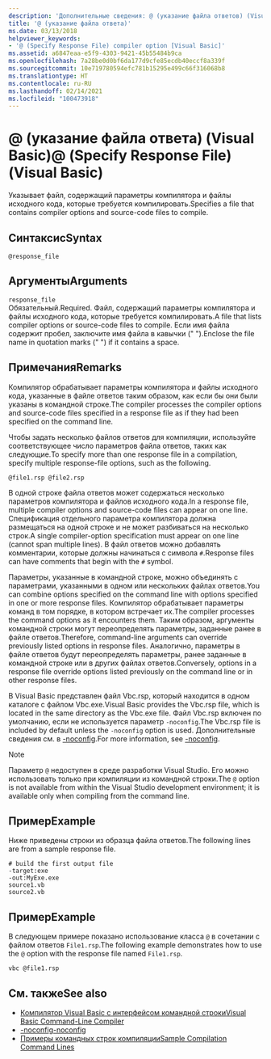 ```yaml
---
description: 'Дополнительные сведения: @ (указание файла ответов) (Visual Basic)'
title: '@ (указание файла ответа)'
ms.date: 03/13/2018
helpviewer_keywords:
- '@ (Specify Response File) compiler option [Visual Basic]'
ms.assetid: a6847eaa-e5f9-4303-9421-45b55484b9ca
ms.openlocfilehash: 7a28be0d0bf6da177d9cfe85ecdb40eccf8a339f
ms.sourcegitcommit: 10e719780594efc781b15295e499c66f316068b8
ms.translationtype: HT
ms.contentlocale: ru-RU
ms.lasthandoff: 02/14/2021
ms.locfileid: "100473918"
---
```

# <a name="-specify-response-file-visual-basic"></a><span data-ttu-id="8a1f1-103">@ (указание файла ответа) (Visual Basic)</span><span class="sxs-lookup"><span data-stu-id="8a1f1-103">@ (Specify Response File) (Visual Basic)</span></span>

<span data-ttu-id="8a1f1-104">Указывает файл, содержащий параметры компилятора и файлы исходного кода, которые требуется компилировать.</span><span class="sxs-lookup"><span data-stu-id="8a1f1-104">Specifies a file that contains compiler options and source-code files to compile.</span></span>

## <a name="syntax"></a><span data-ttu-id="8a1f1-105">Синтаксис</span><span class="sxs-lookup"><span data-stu-id="8a1f1-105">Syntax</span></span>

```console
@response_file
```

## <a name="arguments"></a><span data-ttu-id="8a1f1-106">Аргументы</span><span class="sxs-lookup"><span data-stu-id="8a1f1-106">Arguments</span></span>

`response_file`  
<span data-ttu-id="8a1f1-107">Обязательный.</span><span class="sxs-lookup"><span data-stu-id="8a1f1-107">Required.</span></span> <span data-ttu-id="8a1f1-108">Файл, содержащий параметры компилятора и файлы исходного кода, которые требуется компилировать.</span><span class="sxs-lookup"><span data-stu-id="8a1f1-108">A file that lists compiler options or source-code files to compile.</span></span> <span data-ttu-id="8a1f1-109">Если имя файла содержит пробел, заключите имя файла в кавычки (" ").</span><span class="sxs-lookup"><span data-stu-id="8a1f1-109">Enclose the file name in quotation marks (" ") if it contains a space.</span></span>

## <a name="remarks"></a><span data-ttu-id="8a1f1-110">Примечания</span><span class="sxs-lookup"><span data-stu-id="8a1f1-110">Remarks</span></span>

<span data-ttu-id="8a1f1-111">Компилятор обрабатывает параметры компилятора и файлы исходного кода, указанные в файле ответов таким образом, как если бы они были указаны в командной строке.</span><span class="sxs-lookup"><span data-stu-id="8a1f1-111">The compiler processes the compiler options and source-code files specified in a response file as if they had been specified on the command line.</span></span>

<span data-ttu-id="8a1f1-112">Чтобы задать несколько файлов ответов для компиляции, используйте соответствующее число параметров файла ответов, таких как следующие.</span><span class="sxs-lookup"><span data-stu-id="8a1f1-112">To specify more than one response file in a compilation, specify multiple response-file options, such as the following.</span></span>

```console
@file1.rsp @file2.rsp
```

<span data-ttu-id="8a1f1-113">В одной строке файла ответов может содержаться несколько параметров компилятора и файлов исходного кода.</span><span class="sxs-lookup"><span data-stu-id="8a1f1-113">In a response file, multiple compiler options and source-code files can appear on one line.</span></span> <span data-ttu-id="8a1f1-114">Спецификация отдельного параметра компилятора должна размещаться на одной строке и не может разбиваться на несколько строк.</span><span class="sxs-lookup"><span data-stu-id="8a1f1-114">A single compiler-option specification must appear on one line (cannot span multiple lines).</span></span> <span data-ttu-id="8a1f1-115">В файл ответов можно добавлять комментарии, которые должны начинаться с символа `#`.</span><span class="sxs-lookup"><span data-stu-id="8a1f1-115">Response files can have comments that begin with the `#` symbol.</span></span>

<span data-ttu-id="8a1f1-116">Параметры, указанные в командной строке, можно объединять с параметрами, указанными в одном или нескольких файлах ответов.</span><span class="sxs-lookup"><span data-stu-id="8a1f1-116">You can combine options specified on the command line with options specified in one or more response files.</span></span> <span data-ttu-id="8a1f1-117">Компилятор обрабатывает параметры команд в том порядке, в котором встречает их.</span><span class="sxs-lookup"><span data-stu-id="8a1f1-117">The compiler processes the command options as it encounters them.</span></span> <span data-ttu-id="8a1f1-118">Таким образом, аргументы командной строки могут переопределять параметры, заданные ранее в файле ответов.</span><span class="sxs-lookup"><span data-stu-id="8a1f1-118">Therefore, command-line arguments can override previously listed options in response files.</span></span> <span data-ttu-id="8a1f1-119">Аналогично, параметры в файле ответов будут переопределять параметры, ранее заданные в командной строке или в других файлах ответов.</span><span class="sxs-lookup"><span data-stu-id="8a1f1-119">Conversely, options in a response file override options listed previously on the command line or in other response files.</span></span>

<span data-ttu-id="8a1f1-120">В Visual Basic представлен файл Vbc.rsp, который находится в одном каталоге с файлом Vbc.exe.</span><span class="sxs-lookup"><span data-stu-id="8a1f1-120">Visual Basic provides the Vbc.rsp file, which is located in the same directory as the Vbc.exe file.</span></span> <span data-ttu-id="8a1f1-121">Файл Vbc.rsp включен по умолчанию, если не используется параметр `-noconfig`.</span><span class="sxs-lookup"><span data-stu-id="8a1f1-121">The Vbc.rsp file is included by default unless the `-noconfig` option is used.</span></span> <span data-ttu-id="8a1f1-122">Дополнительные сведения см. в [-noconfig](noconfig.md).</span><span class="sxs-lookup"><span data-stu-id="8a1f1-122">For more information, see [-noconfig](noconfig.md).</span></span>

> [!NOTE]
> <span data-ttu-id="8a1f1-123">Параметр `@` недоступен в среде разработки Visual Studio. Его можно использовать только при компиляции из командной строки.</span><span class="sxs-lookup"><span data-stu-id="8a1f1-123">The `@` option is not available from within the Visual Studio development environment; it is available only when compiling from the command line.</span></span>

## <a name="example"></a><span data-ttu-id="8a1f1-124">Пример</span><span class="sxs-lookup"><span data-stu-id="8a1f1-124">Example</span></span>

<span data-ttu-id="8a1f1-125">Ниже приведены строки из образца файла ответов.</span><span class="sxs-lookup"><span data-stu-id="8a1f1-125">The following lines are from a sample response file.</span></span>

```console
# build the first output file
-target:exe
-out:MyExe.exe
source1.vb
source2.vb
```

## <a name="example"></a><span data-ttu-id="8a1f1-126">Пример</span><span class="sxs-lookup"><span data-stu-id="8a1f1-126">Example</span></span>

<span data-ttu-id="8a1f1-127">В следующем примере показано использование класса `@` в сочетании с файлом ответов `File1.rsp`.</span><span class="sxs-lookup"><span data-stu-id="8a1f1-127">The following example demonstrates how to use the `@` option with the response file named `File1.rsp`.</span></span>

```console
vbc @file1.rsp
```

## <a name="see-also"></a><span data-ttu-id="8a1f1-128">См. также</span><span class="sxs-lookup"><span data-stu-id="8a1f1-128">See also</span></span>

- [<span data-ttu-id="8a1f1-129">Компилятор Visual Basic с интерфейсом командной строки</span><span class="sxs-lookup"><span data-stu-id="8a1f1-129">Visual Basic Command-Line Compiler</span></span>](index.md)
- [<span data-ttu-id="8a1f1-130">-noconfig</span><span class="sxs-lookup"><span data-stu-id="8a1f1-130">-noconfig</span></span>](noconfig.md)
- [<span data-ttu-id="8a1f1-131">Примеры командных строк компиляции</span><span class="sxs-lookup"><span data-stu-id="8a1f1-131">Sample Compilation Command Lines</span></span>](sample-compilation-command-lines.md)
